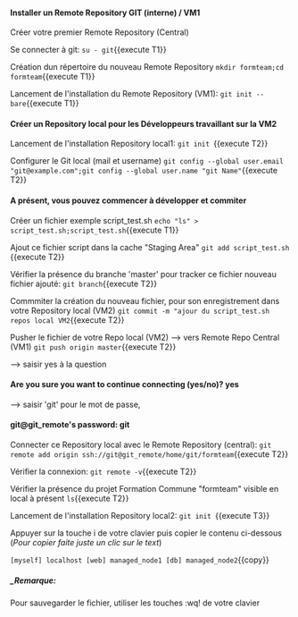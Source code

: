 #### Installer un Remote Repository GIT (interne)  / VM1

Créer votre premier Remote Repository (Central)

 Se connecter à git:
   `su - git`{{execute T1}}

 Création dun répertoire du nouveau Remote Repository
`mkdir formteam;cd formteam`{{execute T1}}

 Lancement de l'installation du Remote Repository (VM1):
  `git init --bare`{{execute T1}}

#### Créer un Repository local pour les Développeurs travaillant sur la VM2

 Lancement de l'installation Repository local1:
 `git init `{{execute T2}}
 
 Configurer le Git local (mail et username)
 `git config --global user.email "git@example.com";git config --global user.name "git Name"`{{execute T2}}   

#### A présent, vous pouvez commencer à développer et commiter 
 Créer un fichier exemple script_test.sh
 `echo "ls" > script_test.sh;script_test.sh`{{execute T1}}
 
 Ajout ce fichier script dans la cache "Staging Area"
 `git add script_test.sh `{{execute T2}}
 
 Vérifier la présence du branche 'master' pour tracker ce fichier nouveau fichier ajouté:
 `git branch`{{execute T2}}
 
 Commmiter la création du nouveau fichier, pour son enregistrement dans votre Repository local (VM2)
 `git commit -m "ajour du script_test.sh repos local VM2`{{execute T2}}
   
 Pusher le fichier de votre Repo local (VM2) --> vers Remote Repo Central (VM1)
 `git push origin master`{{execute T2}}
 
 --> saisir yes à la question
 #### Are you sure you want to continue connecting (yes/no)? yes
 --> saisir 'git'  pour le mot de passe, 
 #### git@git_remote's password: git
 
 
 
 Connecter ce Repository local avec le Remote Repository (central):
 `git remote add origin ssh://git@git_remote/home/git/formteam`{{execute T2}}

 Vérifier la connexion:
 `git remote -v`{{execute T2}}
 
 Vérifier la présence du projet Formation Commune "formteam" visible en local à présent
  `ls`{{execute T2}}
  
 Lancement de l'installation Repository local2:
 `git init `{{execute T3}}

Appuyer sur la touche i de votre clavier puis copier le contenu ci-dessous (_Pour copier faite juste un clic sur le text_)

`
[myself]
localhost
[web]
managed_node1
[db]
managed_node2
`{{copy}}


##### _Remarque:

Pour sauvegarder le fichier, utiliser les touches :wq! de votre clavier
